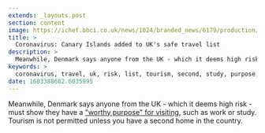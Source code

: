 ```yaml
--- 
extends: _layouts.post 
section: content 
image: https://ichef.bbci.co.uk/news/1024/branded_news/6179/production/_115035942_gettyimages-611455271.jpg 
title: > 
  Coronavirus: Canary Islands added to UK's safe travel list 
description: > 
  Meanwhile, Denmark says anyone from the UK - which it deems high risk - must show they have a "worthy purpose" for visiting, such as work or study.Tourism is not permitted unless you have a second home in the country. 
keywords: > 
  coronavirus, travel, uk, risk, list, tourism, second, study, purpose, uks, islands, work, safe, visiting, added, canary, worthy, unless 
date: 1603388662.6035995 
--- 
```

<div><p>Meanwhile, Denmark says anyone from the UK - which it deems high risk - must show they have a <a href="https://coronasmitte.dk/en/entry-into-denmark/persons-resident-in-banned-countries" class="css-yidnqd-InlineLink e1no5rhv0">"worthy purpose" for visiting</a>, such as work or study. Tourism is not permitted unless you have a second home in the country.  </p></div>